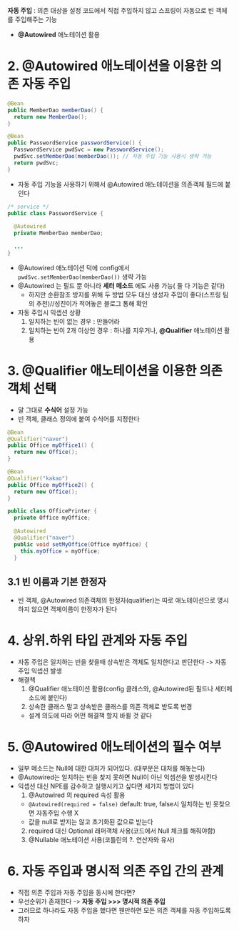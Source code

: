 **자동 주입** : 의존 대상을 설정 코드에서 직접 주입하지 않고 스프링이 자동으로 빈 객체를 주입해주는 기능
  - **@Autowired** 애노테이션 활용
 
# 2. @Autowired 애노테이션을 이용한 의존 자동 주입
```java
@Bean
public MemberDao memberDao() {
  return new MemberDao();
}

@Bean
public PasswordService passwordService() {
  PasswordService pwdSvc = new PasswordService();
  pwdSvc.setMemberDao(memberDao()); // 자동 주입 기능 사용시 생략 가능
  return pwdSvc;
}
```
- 자동 주입 기능을 사용하기 위해서 @Autowired 애노테이션을 의존객체 필드에 붙인다
```java
/* service */
public class PasswordService {
  
  @Autowired
  private MemberDao memberDao;
  
  ...
}
```
- @Autowired 애노테이션 덕에 config에서 ```pwdSvc.setMemberDao(memberDao())``` 생략 가능
- @Autowired 는 필드 뿐 아니라 **세터 메소드** 에도 사용 가능( 둘 다 기능은 같다)
  - 하지만 순환참조 방지를 위해 두 방법 모두 대신 생성자 주입이 좋다(스프링 팀의 추천)//성진이가 적어놓은 블로그 통해 확인
- 자동 주입시 익셉션 상황
  1. 일치하는 빈이 없는 경우 : 만들어라
  2. 일치하는 빈이 2개 이상인 경우 : 하나를 지우거나, **@Qualifier** 애노테이션 활용

# 3. @Qualifier 애노테이션을 이용한 의존 객체 선택
- 말 그대로 **수식어** 설정 가능
- 빈 객체, 클래스 정의에 붙여 수식어를 지정한다

```java
@Bean
@Qualifier("naver")
public Office myOffice1() {
  return new Office();
}

@Bean
@Qualifier("kakao")
public Office myOffice2() {
  return new Office();
}

public class OfficePrinter {
  private Office myOffice;
  
  @Autowired
  @Qualifier("naver")
  public void setMyOffice(Office myOffice) {
    this.myOffice = myOffice;
  }
```

## 3.1 빈 이름과 기본 한정자
- 빈 객체, @Autowired 의존객체의 한정자(qualifier)는 따로 애노테이션으로 명시하지 않으면 객체이름이 한정자가 된다

# 4. 상위.하위 타입 관계와 자동 주입
- 자동 주입은 일치하는 빈을 찾을때 상속받은 객체도 일치한다고 판단한다 -> 자동 주입 익셉션 발생
- 해결책
  1. @Qualifier 애노테이션 활용(config 클래스와, @Autowired된 필드나 세터메소드에 붙인다) 
  2. 상속한 클래스 말고 상속받은 클래스를 의존 객체로 받도록 변경
  - 설계 의도에 따라 어떤 해결책 할지 바뀔 것 같다

# 5. @Autowired 애노테이션의 필수 여부
- 일부 메소드는 Null에 대한 대처가 되어있다. (대부분은 대처를 해놓는다)
- @Autowired는 일치하는 빈을 찾지 못하면 Null이 아닌 익셉션을 발생시킨다
- 익셉션 대신 NPE를 감수하고 실행시키고 싶다면 세가지 방법이 있다
  1. @Autowired 의 required 속성 활용
    - ```@Autowired(required = false)``` default: true, false시 일치하는 빈 못찾으면 자동주입 수행 X
    - 값을 null로 받지는 않고 초기화된 값으로 받는다
  2. required 대신 Optional 래퍼객체 사용(코드에서 Null 체크를 해줘야함)
  3. @Nullable 애노테이션 사용(코틀린의 ?. 연산자와 유사)

# 6. 자동 주입과 명시적 의존 주입 간의 관계
- 직접 의존 주입과 자동 주입을 동시에 한다면?
- 우선순위가 존재한다 -> **자동 주입 >>> 명시적 의존 주입**
- 그러므로 하나라도 자동 주입을 했다면 웬만하면 모든 의존 객체를 자동 주입하도록 하자 
